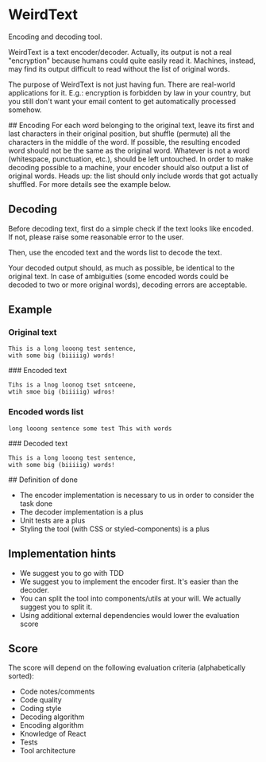   # WeirdText

Encoding and decoding tool.

WeirdText is a text encoder/decoder.
Actually, its output is not a real "encryption" because humans could quite easily read it. Machines, instead, may find its output difficult to read without the list of original words.

The purpose of WeirdText is not just having fun. There are real-world applications for it.
E.g.: encryption is forbidden by law in your country, but you still don't want your email content to get automatically processed somehow.

## Encoding
For each word belonging to the original text, leave its first and last characters in their original position, but shuffle (permute) all the characters in the middle of the word.
If possible, the resulting encoded word should not be the same as the original word. Whatever is not a word (whitespace, punctuation, etc.), should be left untouched.
In order to make decoding possible to a machine, your encoder should also output a list of original words. Heads up: the list should only include words that got actually shuffled.
For more details see the example below.

## Decoding

Before decoding text, first do a simple check if the text looks like encoded.
If not, please raise some reasonable error to the user.

Then, use the encoded text and the words list to decode the text.

Your decoded output should, as much as possible, be identical to the original text.
In case of ambiguities (some encoded words could be decoded to two or more original words), decoding errors are acceptable.

## Example

### Original text

```
This is a long looong test sentence,
with some big (biiiiig) words!
```

### Encoded text

```
Tihs is a lnog loonog tset sntceene,
wtih smoe big (biiiiig) wdros!
```

### Encoded words list

```
long looong sentence some test This with words
```

### Decoded text

```
This is a long looong test sentence,
with some big (biiiiig) words!
```

## Definition of done

- The encoder implementation is necessary to us in order to consider the task done
- The decoder implementation is a plus
- Unit tests are a plus
- Styling the tool (with CSS or styled-components) is a plus

## Implementation hints

- We suggest you to go with TDD
- We suggest you to implement the encoder first. It's easier than the decoder.
- You can split the tool into components/utils at your will. We actually suggest you to split it.
- Using additional external dependencies would lower the evaluation score

## Score

The score will depend on the following evaluation criteria (alphabetically sorted):

- Code notes/comments
- Code quality
- Coding style
- Decoding algorithm
- Encoding algorithm
- Knowledge of React
- Tests
- Tool architecture

